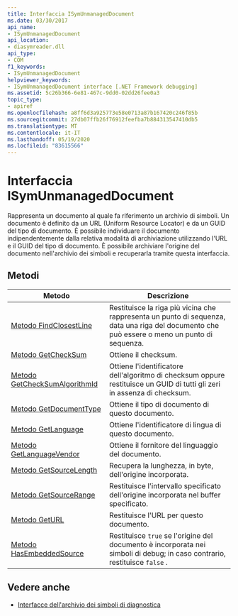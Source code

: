 ```yaml
---
title: Interfaccia ISymUnmanagedDocument
ms.date: 03/30/2017
api_name:
- ISymUnmanagedDocument
api_location:
- diasymreader.dll
api_type:
- COM
f1_keywords:
- ISymUnmanagedDocument
helpviewer_keywords:
- ISymUnmanagedDocument interface [.NET Framework debugging]
ms.assetid: 5c26b366-6e81-467c-9dd0-02dd26fee0a3
topic_type:
- apiref
ms.openlocfilehash: a8ff6d3a925773e58e0713a87b167420c246f85b
ms.sourcegitcommit: 27db07ffb26f76912feefba7b884313547410db5
ms.translationtype: MT
ms.contentlocale: it-IT
ms.lasthandoff: 05/19/2020
ms.locfileid: "83615566"
---
```

# <a name="isymunmanageddocument-interface"></a>Interfaccia ISymUnmanagedDocument
Rappresenta un documento al quale fa riferimento un archivio di simboli. Un documento è definito da un URL (Uniform Resource Locator) e da un GUID del tipo di documento. È possibile individuare il documento indipendentemente dalla relativa modalità di archiviazione utilizzando l'URL e il GUID del tipo di documento. È possibile archiviare l'origine del documento nell'archivio dei simboli e recuperarla tramite questa interfaccia.  
  
## <a name="methods"></a>Metodi  
  
|Metodo|Descrizione|  
|------------|-----------------|  
|[Metodo FindClosestLine](isymunmanageddocument-findclosestline-method.md)|Restituisce la riga più vicina che rappresenta un punto di sequenza, data una riga del documento che può essere o meno un punto di sequenza.|  
|[Metodo GetCheckSum](isymunmanageddocument-getchecksum-method.md)|Ottiene il checksum.|  
|[Metodo GetCheckSumAlgorithmId](isymunmanageddocument-getchecksumalgorithmid-method.md)|Ottiene l'identificatore dell'algoritmo di checksum oppure restituisce un GUID di tutti gli zeri in assenza di checksum.|  
|[Metodo GetDocumentType](isymunmanageddocument-getdocumenttype-method.md)|Ottiene il tipo di documento di questo documento.|  
|[Metodo GetLanguage](isymunmanageddocument-getlanguage-method.md)|Ottiene l'identificatore di lingua di questo documento.|  
|[Metodo GetLanguageVendor](isymunmanageddocument-getlanguagevendor-method.md)|Ottiene il fornitore del linguaggio del documento.|  
|[Metodo GetSourceLength](isymunmanageddocument-getsourcelength-method.md)|Recupera la lunghezza, in byte, dell'origine incorporata.|  
|[Metodo GetSourceRange](isymunmanageddocument-getsourcerange-method.md)|Restituisce l'intervallo specificato dell'origine incorporata nel buffer specificato.|  
|[Metodo GetURL](isymunmanageddocument-geturl-method.md)|Restituisce l'URL per questo documento.|  
|[Metodo HasEmbeddedSource](isymunmanageddocument-hasembeddedsource-method.md)|Restituisce `true` se l'origine del documento è incorporata nei simboli di debug; in caso contrario, restituisce `false` .|  
  
## <a name="see-also"></a>Vedere anche

- [Interfacce dell'archivio dei simboli di diagnostica](diagnostics-symbol-store-interfaces.md)
